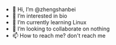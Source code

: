 - 👋 Hi, I’m @zhengshanbei
- 👀 I’m interested in bio
- 🌱 I’m currently learning Linux
- 💞️ I’m looking to collaborate on nothing
- 📫 How to reach me? don't reach me

<!---
zhengshanbei/zhengshanbei is a ✨ special ✨ repository because its `README.md` (this file) appears on your GitHub profile.
You can click the Preview link to take a look at your changes.
--->
